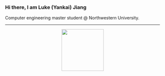 ### Hi there, I am Luke (Yankai) Jiang

Computer engineering master student @ Northwestern University.

---------------------------------------------------------------------------------------------------------------------------------------------------------------------------------

<div align="center"> <img height="137px" src="https://github-readme-stats.vercel.app/api?username=LukeJYK&show_icons=true&theme=radical" /> </div>

